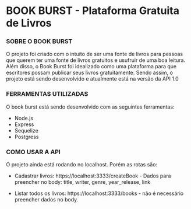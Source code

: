 # BOOK BURST - Plataforma Gratuita de Livros

### SOBRE O BOOK BURST
O projeto foi criado com o intuíto de ser uma fonte de livros para pessoas que querem ter uma fonte
de livros gratuitos e usufruir de uma boa leitura. Além disso, o Book Burst foi idealizado como uma
plataforma para que escritores possam publicar seus livros gratuitamente. Sendo assim, o projeto está
sendo desenvolvido e atualmente está na versão da API 1.0

### FERRAMENTAS UTILIZADAS
O book burst está sendo desenvolvido com as seguintes ferramentas:

- Node.js
- Express
- Sequelize
- Postgress

### COMO USAR A API

O projeto ainda está rodando no localhost. Porém as rotas são:

- Cadastrar livros: https://localhost:3333/createBook - Dados para preencher no body: title, writer, genre, year_release, link

- Listar todos os livros: https://localhost:3333/books - não é necessário preencher dados no body.
